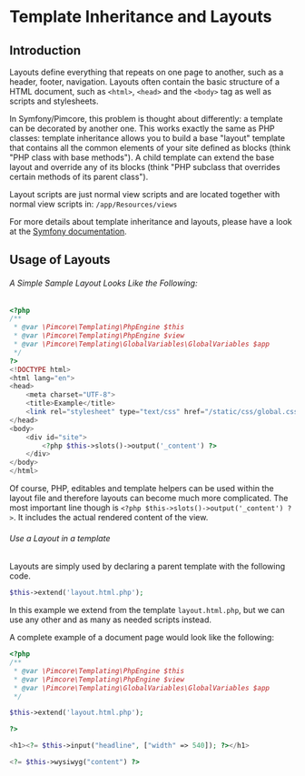 # Template Inheritance and Layouts

## Introduction

Layouts define everything that repeats on one page to another, such as a header, footer, navigation. 
Layouts often contain the basic structure of a HTML document, such as `<html>`, `<head>` and the `<body>` 
tag as well as scripts and stylesheets.

In Symfony/Pimcore, this problem is thought about differently: a template can be decorated by another one. 
This works exactly the same as PHP classes: template inheritance allows you to build a base "layout" 
template that contains all the common elements of your site defined as blocks (think "PHP class with 
base methods"). A child template can extend the base layout and override any of its blocks 
(think "PHP subclass that overrides certain methods of its parent class").

Layout scripts are just normal view scripts and are located together with normal view scripts in: `/app/Resources/views`

For more details about template inheritance and layouts, please have a look at the 
[Symfony documentation](http://symfony.com/doc/current/templating.html#template-inheritance-and-layouts). 

## Usage of Layouts

###### A Simple Sample Layout Looks Like the Following:  

```php
<?php
/**
 * @var \Pimcore\Templating\PhpEngine $this
 * @var \Pimcore\Templating\PhpEngine $view
 * @var \Pimcore\Templating\GlobalVariables\GlobalVariables $app
 */ 
?>
<!DOCTYPE html>
<html lang="en">
<head>
    <meta charset="UTF-8">
    <title>Example</title>
    <link rel="stylesheet" type="text/css" href="/static/css/global.css" />
</head>
<body>
    <div id="site">
        <?php $this->slots()->output('_content') ?>
    </div>
</body>
</html>
```

Of course, PHP, editables and template helpers can be used within the layout file and therefore layouts can become much 
more complicated. The most important line though is `<?php $this->slots()->output('_content') ?>`. 
It includes the actual rendered content of the view. 


###### Use a Layout in a template

Layouts are simply used by declaring a parent template with the following code. 

```php
$this->extend('layout.html.php');
```

In this example we extend from the template `layout.html.php`, but we can use any other and as many as needed 
scripts instead.  
  
A complete example of a document page would look like the following: 


```php
<?php
/**
 * @var \Pimcore\Templating\PhpEngine $this
 * @var \Pimcore\Templating\PhpEngine $view
 * @var \Pimcore\Templating\GlobalVariables\GlobalVariables $app
 */

$this->extend('layout.html.php');

?>

<h1><?= $this->input("headline", ["width" => 540]); ?></h1>

<?= $this->wysiwyg("content") ?>
```
